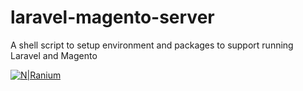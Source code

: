 # laravel-magento-server
A shell script to setup environment and packages to support running Laravel and Magento

[![N|Ranium](https://i.flockusercontent2.com/team/dc63ddd154513363680ad530)](https://ranium.in/)
